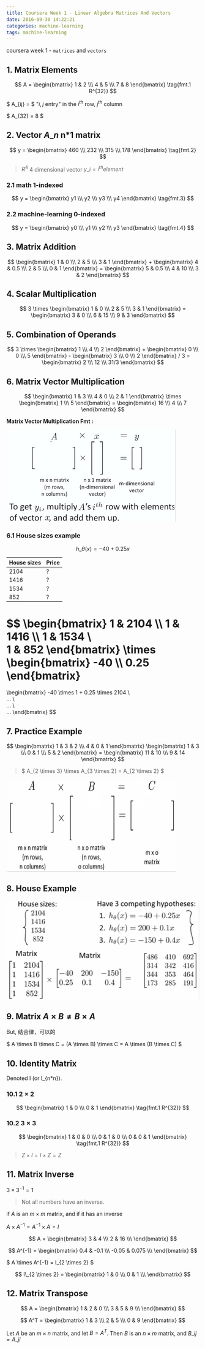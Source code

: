 ```yaml
---
title: Coursera Week 1 - Linear Algebra Matrices And Vectors
date: 2016-09-30 14:22:21
categories: machine-learning
tags: machine-learning
---
```


coursera week 1 - `matrices` and `vectors`

<!-- more -->

## 1. Matrix Elements

$$ 
A =   
\begin{bmatrix}
   1 & 2 \\\
   4 & 5 \\\
   7 & 8
  \end{bmatrix} \tag{fmt.1  R^{32}}
$$

$ A\_{ij} = $ "$i, j$ entry"  in the $i^{th}$ row, $j^{th}$ column

$ A\_{32} = 8 $

## 2. Vector $A\_n$ n*1 matrix

$$
y =   
\begin{bmatrix}
   460 \\\
   232 \\\
   315 \\\
   178
  \end{bmatrix} \tag{fmt.2}
$$

> $R^4$ 4 dimensional vector
> $y\_i = i^{th} element$

### 2.1 math 1-indexed

$$
y =   
\begin{bmatrix}
   y1 \\\
   y2 \\\
   y3 \\\
   y4
  \end{bmatrix} \tag{fmt.3}
$$

### 2.2 machine-learning 0-indexed

$$
y =   
\begin{bmatrix}
   y0 \\\
   y1 \\\
   y2 \\\
   y3
  \end{bmatrix} \tag{fmt.4}
$$

## 3. Matrix Addition

$$ \begin{bmatrix} 1 & 0 \\\ 2 & 5 \\\ 3 & 1 \end{bmatrix} + \begin{bmatrix} 4 & 0.5 \\\ 2 & 5 \\\ 0 & 1 \end{bmatrix} = 
\begin{bmatrix}
   5 & 0.5 \\\
   4 & 10 \\\
   3 & 2
 \end{bmatrix} $$

## 4. Scalar Multiplication

$$ 3 \times \begin{bmatrix} 1 & 0 \\\ 2 & 5 \\\ 3 & 1 \end{bmatrix} 
= \begin{bmatrix}
   3 & 0 \\\
   6 & 15 \\\
   9 & 3
 \end{bmatrix}
$$

## 5. Combination of Operands

$$ 3 \times
\begin{bmatrix} 
1 \\\ 
4 \\\ 
2 
\end{bmatrix} 
+
\begin{bmatrix} 
0 \\\ 
0 \\\ 
5 
\end{bmatrix} -
\begin{bmatrix}
   3 \\\
   0 \\\
   2
 \end{bmatrix} / 3 = 
\begin{bmatrix} 
2 \\\ 
12 \\\ 
31/3
\end{bmatrix} 
$$

## 6. Matrix Vector Multiplication

$$
\begin{bmatrix} 
1 & 3 \\\ 
4 & 0 \\\ 
2 & 1
\end{bmatrix} 
\times
\begin{bmatrix} 
1 \\\ 
5 
\end{bmatrix} = 
\begin{bmatrix} 
16 \\\ 
4 \\\ 
7
\end{bmatrix} 
$$

**Matrix Vector Multiplication Fmt :**

![Matrix Vector][1]

### 6.1 House sizes example

$$
h\_{\theta}  (x) = -40 + 0.25 x
$$

House sizes | Price
------- | -------
2104 | ?
1416 | ?
1534 | ?
852 | ?

$$ \begin{bmatrix} 
1 & 2104 \\\ 
1 & 1416 \\\ 
1 & 1534 \\\
1 & 852
\end{bmatrix} \times
\begin{bmatrix} 
-40 \\\ 
0.25
\end{bmatrix}
=
\begin{bmatrix} 
-40 \times 1 + 0.25 \times 2104 \\\
... \\\
... \\\
...
\end{bmatrix} 
$$

## 7. Practice Example

$$ \begin{bmatrix} 
1 & 3 & 2 \\\ 
4 & 0 & 1 
\end{bmatrix}
\begin{bmatrix} 
1 & 3 \\\ 
0 & 1 \\\ 
5 & 2 
\end{bmatrix} = 
\begin{bmatrix}
   11 & 10 \\\
   9 & 14
 \end{bmatrix} $$

> $ A\_{2 \times 3} \times A\_{3 \times 2} = A\_{2 \times 2} $
 
![Matrix][2]
 
## 8. House Example

![Matrix][3]

## 9. Matrix $A \times B \neq B \times A$

But, 结合律，可以的

$ A \times B \times C = (A \times B) \times C = A \times (B \times C) $

## 10. Identity Matrix

Denoted I (or I\_{n*n}).

### 10.1 $2 \times 2$

$$  
\begin{bmatrix}
   1 & 0 \\\
   0 & 1
  \end{bmatrix} \tag{fmt.1  R^{32}}
$$

### 10.2 $3 \times 3$

$$  
\begin{bmatrix}
   1 & 0 & 0 \\\
   0 & 1 & 0 \\\
   0 & 0 & 1
  \end{bmatrix} \tag{fmt.1  R^{32}}
$$

> $Z \times I = I \times Z = Z$

## 11. Matrix Inverse

$3 \times 3^{-1} = 1$

> Not all numbers have an inverse.

if $A$ is an $m \times m$ matrix, and if it has an inverse

$A \times A^{-1} = A^{-1} \times A = I$
 
$$
A =
\begin{bmatrix}
   3 & 4 \\\
   2 & 16 \\\
  \end{bmatrix}
$$

$$
A^{-1} =
\begin{bmatrix}
   0.4 & -0.1 \\\
   -0.05 & 0.075 \\\
  \end{bmatrix}
$$

$ A \times A^{-1} = I\_{2 \times 2} $

$$
I\_{2 \times 2} =
\begin{bmatrix}
   1 & 0 \\\
   0 & 1 \\\
  \end{bmatrix}
$$

## 12. Matrix Transpose

$$
A =
\begin{bmatrix}
   1 & 2 & 0 \\\
   3 & 5 & 9 \\\
  \end{bmatrix}
$$

$$
A^T =
\begin{bmatrix}
   1 & 3 \\\
   2 & 5 \\\
   0 & 9
  \end{bmatrix}
$$

Let $A$ be an $m \times n$ matrix, and let $B = A^T$.
Then $B$ is an $n \times m$ matrix, and $B\_{ij} = A\_{ji}$

[1]: /images/ml/coursera/ml-ng-w1-03-1.png
[2]: /images/ml/coursera/ml-ng-w1-03-2.png
[3]: /images/ml/coursera/ml-ng-w1-03-3.png
